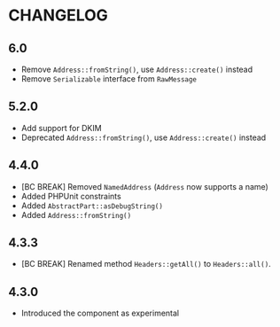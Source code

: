 CHANGELOG
=========

6.0
---

* Remove `Address::fromString()`, use `Address::create()` instead
* Remove `Serializable` interface from `RawMessage`

5.2.0
-----

* Add support for DKIM
* Deprecated `Address::fromString()`, use `Address::create()` instead

4.4.0
-----

* [BC BREAK] Removed `NamedAddress` (`Address` now supports a name)
* Added PHPUnit constraints
* Added `AbstractPart::asDebugString()`
* Added `Address::fromString()`

4.3.3
-----

* [BC BREAK] Renamed method `Headers::getAll()` to `Headers::all()`.

4.3.0
-----

* Introduced the component as experimental
